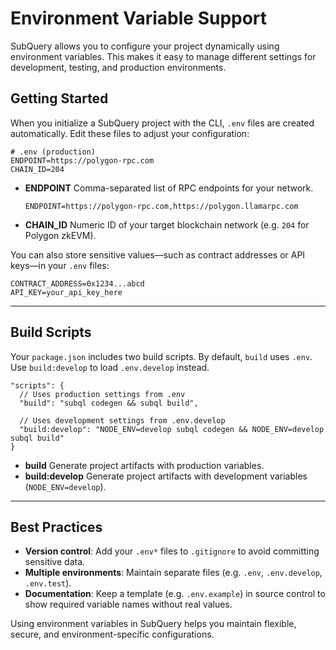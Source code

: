 # Environment Variable Support

SubQuery allows you to configure your project dynamically using environment variables. This makes it easy to manage different settings for development, testing, and production environments.

## Getting Started

When you initialize a SubQuery project with the CLI, `.env` files are created automatically. Edit these files to adjust your configuration:

```shell
# .env (production)
ENDPOINT=https://polygon-rpc.com
CHAIN_ID=204
```

* **ENDPOINT**
  Comma-separated list of RPC endpoints for your network.

  ```shell
  ENDPOINT=https://polygon-rpc.com,https://polygon.llamarpc.com
  ```
* **CHAIN\_ID**
  Numeric ID of your target blockchain network (e.g. `204` for Polygon zkEVM).

You can also store sensitive values—such as contract addresses or API keys—in your `.env` files:

```shell
CONTRACT_ADDRESS=0x1234...abcd
API_KEY=your_api_key_here
```

---

## Build Scripts

Your `package.json` includes two build scripts. By default, `build` uses `.env`. Use `build:develop` to load `.env.develop` instead.

```jsonc
"scripts": {
  // Uses production settings from .env
  "build": "subql codegen && subql build",
  
  // Uses development settings from .env.develop
  "build:develop": "NODE_ENV=develop subql codegen && NODE_ENV=develop subql build"
}
```

* **build**
  Generate project artifacts with production variables.
* **build\:develop**
  Generate project artifacts with development variables (`NODE_ENV=develop`).

---

## Best Practices

* **Version control**: Add your `.env*` files to `.gitignore` to avoid committing sensitive data.
* **Multiple environments**: Maintain separate files (e.g. `.env`, `.env.develop`, `.env.test`).
* **Documentation**: Keep a template (e.g. `.env.example`) in source control to show required variable names without real values.

Using environment variables in SubQuery helps you maintain flexible, secure, and environment-specific configurations.
